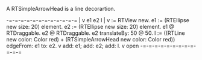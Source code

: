 A RTSimpleArrowHead is a line decorartion.

-=-=-=-=-=-=-=-=-=-=-=-=
| v e1 e2 l |
v := RTView new.
e1 := (RTEllipse new size: 20) element.
e2 := (RTEllipse new size: 20) element.
e1 @ RTDraggable.
e2 @ RTDraggable.
e2 translateBy: 50 @ 50.
l := ((RTLine new color: Color red) + (RTSimpleArrowHead new color: Color red)) edgeFrom: e1 to: e2. 
v add: e1; add: e2; add: l.
v open
-=-=-=-=-=-=-=-=-=-=-=-=

